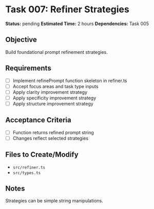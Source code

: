 # Task 007: Refiner Strategies

**Status:** pending
**Estimated Time:** 2 hours
**Dependencies:** Task 005

## Objective
Build foundational prompt refinement strategies.

## Requirements
- [ ] Implement refinePrompt function skeleton in refiner.ts
- [ ] Accept focus areas and task type inputs
- [ ] Apply clarity improvement strategy
- [ ] Apply specificity improvement strategy
- [ ] Apply structure improvement strategy

## Acceptance Criteria
- [ ] Function returns refined prompt string
- [ ] Changes reflect selected strategies

## Files to Create/Modify
- `src/refiner.ts`
- `src/types.ts`

## Notes
Strategies can be simple string manipulations.
